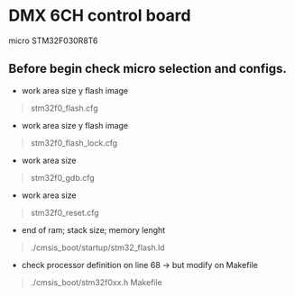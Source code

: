 # DMX 6CH control board
micro STM32F030R8T6

Before begin check micro selection and configs.
-----------------------------------------------

* work area size y flash image
> stm32f0_flash.cfg

* work area size y flash image
> stm32f0_flash_lock.cfg

* work area size
> stm32f0_gdb.cfg

* work area size
> stm32f0_reset.cfg

* end of ram; stack size; memory lenght
>./cmsis_boot/startup/stm32_flash.ld

* check processor definition on line 68 -> but modify on Makefile
>./cmsis_boot/stm32f0xx.h
> Makefile


